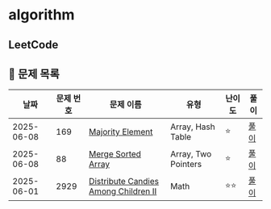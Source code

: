 # algorithm


## LeetCode
## 📖 문제 목록

| 날짜 | 문제 번호 | 문제 이름 | 유형 | 난이도 | 풀이 |
|------|---------|---------|------|------|------|
| 2025-06-08 | 169 | [Majority Element](https://leetcode.com/problems/majority-element/) | Array, Hash Table | ⭐ | [풀이](leetcode/169/169.py) |
| 2025-06-08 | 88 | [Merge Sorted Array](https://leetcode.com/problems/merge-sorted-array/) | Array, Two Pointers | ⭐ | [풀이](leetcode/88/88.py) |
| 2025-06-01 | 2929 | [Distribute Candies Among Children II](https://leetcode.com/problems/distribute-candies-among-children-ii/editorial/?envType=daily-question&envId=2025-06-01) | Math | ⭐⭐ | [풀이](leetcode/2929/2929.py) |
